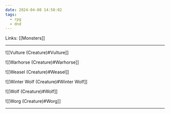 ```yaml
---
date: 2024-04-08 14:58:02
tags:
  - rpg
  - dnd
---
```

Links: [[Monsters]]

---

![[Vulture (Creature)#Vulture]]

![[Warhorse (Creature)#Warhorse]]

![[Weasel (Creature)#Weasel]]

![[Winter Wolf (Creature)#Winter Wolf]]

![[Wolf (Creature)#Wolf]]

![[Worg (Creature)#Worg]]

---